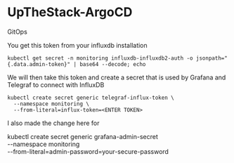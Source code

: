 # UpTheStack-ArgoCD
GitOps


You get this token from your influxdb installation 

```
kubectl get secret -n monitoring influxdb-influxdb2-auth -o jsonpath="{.data.admin-token}" | base64 --decode; echo
```

We will then take this token and create a secret that is used by Grafana and Telegraf to connect with InfluxDB 


```
kubectl create secret generic telegraf-influx-token \
  --namespace monitoring \
  --from-literal=influx-token=<ENTER TOKEN>
```

I also made the change here for 

kubectl create secret generic grafana-admin-secret \
  --namespace monitoring \
  --from-literal=admin-password=your-secure-password